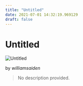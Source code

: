 ```yaml
---
title: "Untitled"
date: 2021-07-01 14:32:19.969129
draft: false
---
```


# Untitled

![Untitled](../images/0d15877e-daa3-11eb-a151-60f262b60b65.png)

by *williamsaiden*



> No description provided.